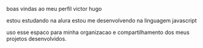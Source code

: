 boas vindas ao meu perfil
victor hugo

estou estudando na alura
estou me desenvolvendo na linguagem javascript

uso esse espaco para minha organizacao e compartilhamento dos meus projetos desenvolvidos.
